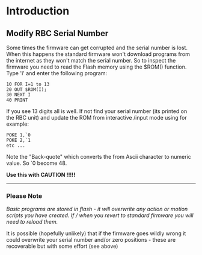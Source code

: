 # Introduction #

## Modify RBC Serial Number ##

Some times the firmware can get corrupted and the serial number is lost. When this happens the standard firmware won't download programs from the internet as they won't match the serial number. So to inspect the firmware you need to read the Flash memory using the $ROM() function. Type 'i' and enter the following program:

```
10 FOR I=1 to 13
20 OUT $ROM(I);
30 NEXT I
40 PRINT
```

If you see 13 digits all is well. If not find your serial number (its printed on the RBC unit) and update the ROM from interactive /input mode using for example:

```
POKE 1,`0
POKE 2,`1
etc ...
```

Note the "Back-quote" which converts the from Ascii character to numeric value. So `0 become 48.

**Use this with CAUTION !!!!!**


---


### Please Note ###
_Basic programs are stored in flash - it will overwrite any action or motion scripts you have created. If / when you revert to standard firmware you will need to reload them._

It is possible (hopefully unlikely) that if the firmware goes wildly wrong it could overwrite your serial number and/or zero positions - these are recoverable but with some effort (see above)